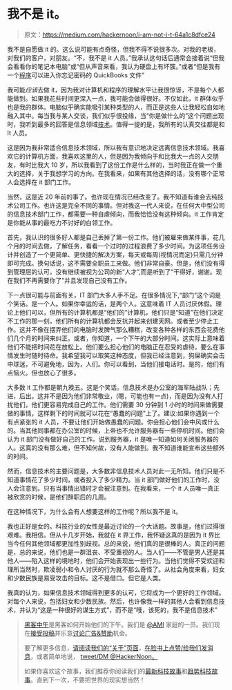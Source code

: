 # 我不是 it。

> 原文：<https://medium.com/hackernoon/i-am-not-i-t-64a1c8dfce24>

我不是自愿做 it 的。这么说可能有点奇怪，但我不得不说很多次。对我的老板，对我们的客户，对朋友。“不，我不是 it 人员。”我承认这句话后通常会接着说“但我会看看你的笔记本电脑”或“但从声音来看，我认为硬盘上有坏簇。”或者“但是我有一个[程序](https://hackernoon.com/tagged/program)可以进入你忘记密码的 QuickBooks 文件”

我可能*应该*去做 it，因为我对计算机和程序的理解水平让我很惊讶，不是每个人都能做到。如果我花些时间更深入一点，我可能会做得很好。不仅如此，it 群体似乎也是我的群体。电脑似乎确实能吸引某种类型的人，而正是这些人让我轻松自如地融入其中。每当我与某人交谈，我们似乎很投缘，当“你是做什么的”这个问题出现时，我听到最多的回答是信息领域[技术](https://hackernoon.com/tagged/technology)。值得一提的是，我所有的认真交往都是和 It 人员。

这是因为我非常适合信息技术领域，所以我有意识地决定远离信息技术领域。我喜欢它的计算机方面，我喜欢这里的人，但是因为我倾向于和比我大一点的人交朋友，有时比我大 10 岁，所以我看到了这份工作是什么样的，当时我正在做一个重大的选择，关于我想学习的方向。在我看来，如果有其他选择的话，没有哪个正常人会选择在 it 部门工作。

当然，这是近 20 年前的事了。也许现在情况已经改变了。我不知道有谁会去纯技术公司工作。也许这是完全不同的事情。但对我这一代人来说，在任何大中型公司的信息技术部门工作，都需要一种自虐倾向，而我恰恰没有这种倾向。it 工作肯定是你能从事的最吃力不讨好的白领工作。

首先，我认识的很多好人都是自己丢掉了第一份工作。他们被雇来做某件事，花几个月的时间去做，了解任务，看看一个过时的过程浪费了多少时间。为这项任务设计并创造了一个更简单、更快捷的解决方案，每天或每周(视情况而定)只需几分钟即可完成。换句话说，这不需要全职员工来做。他们非常自豪。但是，他们没有得到管理层的认可，没有继续被视为公司的新“人才”,而是听到了“干得好，谢谢。现在我们不再需要你了”并且发现自己没有工作。

下一点很可能与前面有关，IT 部门大多人手不足。在很多情况下,“部门”这个词是个笑话。是一个人。如果你幸运的话，是两个人。这意味着 IT 人员讨厌休假。理论上他们可以，但所有的计算机都是“他们的”计算机，他们只是“知道”在他们决定不工作的那一刻，他们所有的计算机都会反抗并起来创建天网。或者至少停止工作。这并不像在摆弄他们的电脑时发脾气那么糟糕，改变各种各样的东西会花费他们几个月的时间来纠正。或者，你知道，一个下午的大部分时间。这实际上意味着他们不能把时间花在放松上。他们要么担心他们的电脑正在忍受的虐待，要么在事情发生时随时待命。我希望我可以取笑这种态度，但我已经注意到，狗屎确实会击中球迷，不可避免地，因为，人们。你可以看到，当他们接电话时。是的，他们有点恼火。但也放心了很多。

大多数 it 工作都是朝九晚五。这是个笑话。信息技术是办公室的海军陆战队；先进，后出。这并不是因为他们非常敬业，(嗯，可能也有一点)，而是因为没有人打扰他们，他们更容易完成自己的工作。他们需要 30 分钟到 1 小时的时间来做需要做的事情，这样剩下的时间就可以花在“愚蠢的问题”上了。建议:如果你遇到一个有点紧张的 it 人员，不要让他们开始做愚蠢的问题。你会担心他们会中风或什么的。当其他同事都在办公室的时候，上帝也不允许服务器有一些停机时间。他们会认为 it 部门没有做好自己的工作。说到服务器，it 是唯一知道如何关闭服务器的人。这真的没有那么难，但不知何故，没有人能做到。我不知道谁能宣布这些额外的时间。

然而，信息技术的主要问题是，大多数非信息技术人员对此一无所知。他们只是不知道事情花了多少时间，或者投入了多少精力。当 it 部门做好他们的工作时，没人会注意到。只有当事情出错时才会被注意到。在我看来，一个 it 人员唯一真正被欣赏的时候，是他们辞职后的几周。

在这种情况下，为什么会有人想要这样的工作呢？所以我不是 it。

我也正好是女的。科技行业的女性是最近讨论的一个大话题。故事是，他们过得很艰难。我相信。但从十几岁开始，我就在 it 界工作，我怀疑这真的是因为 it 界比当今任何其他领域都更加性别歧视。总的来说，他们真的是很棒的人。真正的问题是，总的来说，他们也是一群沮丧、不受重视的人。当人们——不管是男人还是其他人——陷入这样的境地时，他们会开始表现出一些行为。当他们觉得不受欢迎和理所当然时，欺凌弱小和令人讨厌的行为就不那么奇怪了。从社会角度来看，妇女和少数民族是易受攻击的目标。这不是借口。但它是人类。

我真的认为，如果信息技术领域得到更多的认可，它将成为一个更好的工作领域。对每个人来说，包括妇女和少数民族。然后，也许像我一样的其他人会看到信息技术，并认为“这是一种很好的谋生方式”，而不是“哦，该死的，我不是信息技术”

> [黑客中午](http://bit.ly/Hackernoon)是黑客如何开始他们的下午。我们是 [@AMI](http://bit.ly/atAMIatAMI) 家庭的一员。我们现在[接受投稿](http://bit.ly/hackernoonsubmission)并乐意[讨论广告&赞助](mailto:partners@amipublications.com)机会。
> 
> 要了解更多信息，[请阅读我们的“关于”页面](https://goo.gl/4ofytp)，[在脸书上点赞/给我们发消息](http://bit.ly/HackernoonFB)，或者简单地说， [tweet/DM @HackerNoon。](https://goo.gl/k7XYbx)
> 
> 如果你喜欢这个故事，我们推荐你阅读我们的[最新科技故事](http://bit.ly/hackernoonlatestt)和[趋势科技故事](https://hackernoon.com/trending)。直到下一次，不要把世界的现实想当然！
